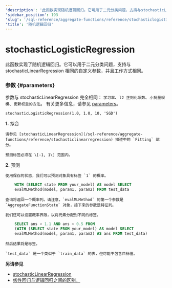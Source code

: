 ```yaml
---
'description': '此函数实现随机逻辑回归。它可用于二元分类问题，支持与stochasticLinearRegression相同的自定义参数，并以相同方式工作。'
'sidebar_position': 193
'slug': '/sql-reference/aggregate-functions/reference/stochasticlogisticregression'
'title': '随机逻辑回归'
---
```





# stochasticLogisticRegression

此函数实现了随机逻辑回归。它可以用于二元分类问题，支持与 stochasticLinearRegression 相同的自定义参数，并且工作方式相同。

### 参数 {#parameters}

参数与 stochasticLinearRegression 完全相同：
`学习率`、`l2 正则化系数`、`小批量规模`、`更新权重的方法`。
有关更多信息，请参见 [parameters](../reference/stochasticlinearregression.md/#parameters)。

```text
stochasticLogisticRegression(1.0, 1.0, 10, 'SGD')
```

**1.** 拟合

<!-- -->

    请参见 [stochasticLinearRegression](/sql-reference/aggregate-functions/reference/stochasticlinearregression) 描述中的 `Fitting` 部分。

    预测标签必须在 \[-1, 1\] 范围内。

**2.** 预测

<!-- -->

    使用保存的状态，我们可以预测对象具有标签 `1` 的概率。

```sql
    WITH (SELECT state FROM your_model) AS model SELECT
    evalMLMethod(model, param1, param2) FROM test_data
```

    查询将返回一个概率列。请注意，`evalMLMethod` 的第一个参数是 `AggregateFunctionState` 对象，接下来的参数是特征列。

    我们还可以设置概率界限，以将元素分配到不同的标签。

```sql
    SELECT ans < 1.1 AND ans > 0.5 FROM
    (WITH (SELECT state FROM your_model) AS model SELECT
    evalMLMethod(model, param1, param2) AS ans FROM test_data)
```

    然后结果将是标签。

    `test_data` 是一个类似于 `train_data` 的表，但可能不包含目标值。

**另请参见**

- [stochasticLinearRegression](/sql-reference/aggregate-functions/reference/stochasticlogisticregression)
- [线性回归与逻辑回归之间的区别。](https://stackoverflow.com/questions/12146914/what-is-the-difference-between-linear-regression-and-logistic-regression)
